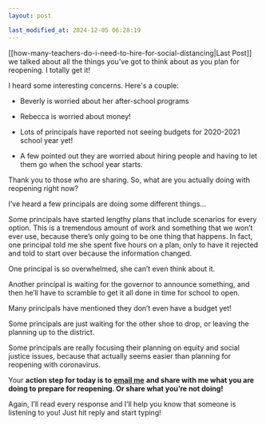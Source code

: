 ```yaml
---
layout: post

last_modified_at: 2024-12-05 06:28:19
---
```

[[how-many-teachers-do-i-need-to-hire-for-social-distancing|Last Post]] we talked about all the things you’ve got to think about as you plan for reopening. I totally get it! 

I heard some interesting concerns. Here's a couple: 

*   Beverly is worried about her after-school programs
    
*   Rebecca is worried about money! 
    
*   Lots of principals have reported not seeing budgets for 2020-2021 school year yet! 
    
*   A few pointed out they are worried about hiring people and having to let them go when the school year starts. 
    

Thank you to those who are sharing. So, what are you actually doing with reopening right now?

I’ve heard a few principals are doing some different things...

Some principals have started lengthy plans that include scenarios for every option. This is a tremendous amount of work and something that we won’t ever use, because there’s only going to be one thing that happens. In fact, one principal told me she spent five hours on a plan, only to have it rejected and told to start over because the information changed. 

One principal is so overwhelmed, she can’t even think about it.

Another principal is waiting for the governor to announce something, and then he’ll have to scramble to get it all done in time for school to open.

Many principals have mentioned they don’t even have a budget yet!

Some principals are just waiting for the other shoe to drop, or leaving the planning up to the district. 

Some principals are really focusing their planning on equity and social justice issues, because that actually seems easier than planning for reopening with coronavirus.

Your **action step for today is to** [**email me**](mailto:jethro@hey.com?subject=Where%20to%20start%3F%3F%3F) **and share with me what you are doing to prepare for reopening. Or share what you’re not doing!**

Again, I’ll read every response and I’ll help you know that someone is listening to you! Just hit reply and start typing!
